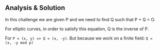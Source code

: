 ## Analysis & Solution
In this challenge we are given P and we need to find Q such that P + Q = O. 

For elliptic curves, in order to satisfy this equation, Q is the inverse of P.

For `P = (x, y) => Q = (x, -y)`. But because we work on a finite field: `Q = (x, -y mod p)`